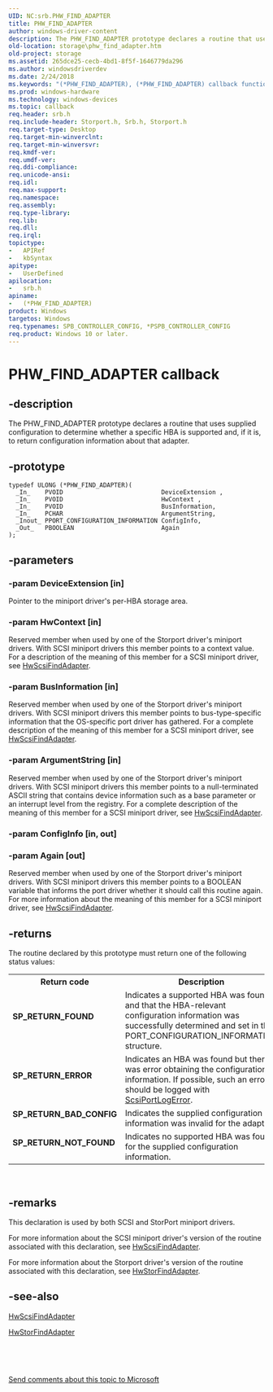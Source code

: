 ```yaml
---
UID: NC:srb.PHW_FIND_ADAPTER
title: PHW_FIND_ADAPTER
author: windows-driver-content
description: The PHW_FIND_ADAPTER prototype declares a routine that uses supplied configuration to determine whether a specific HBA is supported and, if it is, to return configuration information about that adapter.
old-location: storage\phw_find_adapter.htm
old-project: storage
ms.assetid: 265dce25-cecb-4bd1-8f5f-1646779da296
ms.author: windowsdriverdev
ms.date: 2/24/2018
ms.keywords: "(*PHW_FIND_ADAPTER), (*PHW_FIND_ADAPTER) callback function [Storage Devices], ide_minikr_dcd06c33-80a8-417c-acf6-5c38fa4d62ed.xml, srb/(*PHW_FIND_ADAPTER), storage.phw_find_adapter"
ms.prod: windows-hardware
ms.technology: windows-devices
ms.topic: callback
req.header: srb.h
req.include-header: Storport.h, Srb.h, Storport.h
req.target-type: Desktop
req.target-min-winverclnt: 
req.target-min-winversvr: 
req.kmdf-ver: 
req.umdf-ver: 
req.ddi-compliance: 
req.unicode-ansi: 
req.idl: 
req.max-support: 
req.namespace: 
req.assembly: 
req.type-library: 
req.lib: 
req.dll: 
req.irql: 
topictype:
-	APIRef
-	kbSyntax
apitype:
-	UserDefined
apilocation:
-	srb.h
apiname:
-	(*PHW_FIND_ADAPTER)
product: Windows
targetos: Windows
req.typenames: SPB_CONTROLLER_CONFIG, *PSPB_CONTROLLER_CONFIG
req.product: Windows 10 or later.
---
```


# PHW_FIND_ADAPTER callback


## -description


The PHW_FIND_ADAPTER prototype declares a routine that uses supplied configuration to determine whether a specific HBA is supported and, if it is, to return configuration information about that adapter. 


## -prototype


````
typedef ULONG (*PHW_FIND_ADAPTER)(
  _In_    PVOID                           DeviceExtension ,
  _In_    PVOID                           HwContext ,
  _In_    PVOID                           BusInformation,
  _In_    PCHAR                           ArgumentString,
  _Inout_ PPORT_CONFIGURATION_INFORMATION ConfigInfo,
  _Out_   PBOOLEAN                        Again
);
````


## -parameters




### -param DeviceExtension [in]

Pointer to the miniport driver's per-HBA storage area. 


### -param HwContext [in]

Reserved member when used by one of the Storport driver's miniport drivers. With SCSI miniport drivers this member points to a context value. For a description of the meaning of this member for a SCSI miniport driver, see <a href="..\srb\nc-srb-phw_find_adapter.md">HwScsiFindAdapter</a>. 


### -param BusInformation [in]

Reserved member when used by one of the Storport driver's miniport drivers. With SCSI miniport drivers this member points to bus-type-specific information that the OS-specific port driver has gathered. For a complete description of the meaning of this member for a SCSI miniport driver, see <a href="..\srb\nc-srb-phw_find_adapter.md">HwScsiFindAdapter</a>. 


### -param ArgumentString [in]

Reserved member when used by one of the Storport driver's miniport drivers. With SCSI miniport drivers this member points to a null-terminated ASCII string that contains device information such as a base parameter or an interrupt level from the registry. For a complete description of the meaning of this member for a SCSI miniport driver, see <a href="..\srb\nc-srb-phw_find_adapter.md">HwScsiFindAdapter</a>. 


### -param ConfigInfo [in, out]



##### 



##### 



##### 


### -param Again [out]

Reserved member when used by one of the Storport driver's miniport drivers. With SCSI miniport drivers this member points to a BOOLEAN variable that informs the port driver whether it should call this routine again. For more information about the meaning of this member for a SCSI miniport driver, see <a href="..\srb\nc-srb-phw_find_adapter.md">HwScsiFindAdapter</a>. 


## -returns



The routine declared by this prototype must return one of the following status values:

<table>
<tr>
<th>Return code</th>
<th>Description</th>
</tr>
<tr>
<td width="40%">
<dl>
<dt><b>SP_RETURN_FOUND</b></dt>
</dl>
</td>
<td width="60%">
Indicates a supported HBA was found and that the HBA-relevant configuration information was successfully determined and set in the PORT_CONFIGURATION_INFORMATION structure.

</td>
</tr>
<tr>
<td width="40%">
<dl>
<dt><b>SP_RETURN_ERROR</b></dt>
</dl>
</td>
<td width="60%">
Indicates an HBA was found but there was error obtaining the configuration information. If possible, such an error should be logged with <a href="..\srb\nf-srb-scsiportlogerror.md">ScsiPortLogError</a>.

</td>
</tr>
<tr>
<td width="40%">
<dl>
<dt><b>SP_RETURN_BAD_CONFIG</b></dt>
</dl>
</td>
<td width="60%">
Indicates the supplied configuration information was invalid for the adapter.

</td>
</tr>
<tr>
<td width="40%">
<dl>
<dt><b>SP_RETURN_NOT_FOUND</b></dt>
</dl>
</td>
<td width="60%">
Indicates no supported HBA was found for the supplied configuration information.

</td>
</tr>
</table>
 




## -remarks



This declaration is used by both SCSI and StorPort miniport drivers.

For more information about the SCSI miniport driver's version of the routine associated with this declaration, see <a href="..\srb\nc-srb-phw_find_adapter.md">HwScsiFindAdapter</a>. 

For more information about the Storport driver's version of the routine associated with this declaration, see <a href="..\storport\nc-storport-hw_find_adapter.md">HwStorFindAdapter</a>. 




## -see-also

<a href="..\srb\nc-srb-phw_find_adapter.md">HwScsiFindAdapter</a>



<a href="..\storport\nc-storport-hw_find_adapter.md">HwStorFindAdapter</a>



 

 

<a href="mailto:wsddocfb@microsoft.com?subject=Documentation%20feedback [storage\storage]:%20PHW_FIND_ADAPTER callback function%20 RELEASE:%20(2/24/2018)&amp;body=%0A%0APRIVACY STATEMENT%0A%0AWe use your feedback to improve the documentation. We don't use your email address for any other purpose, and we'll remove your email address from our system after the issue that you're reporting is fixed. While we're working to fix this issue, we might send you an email message to ask for more info. Later, we might also send you an email message to let you know that we've addressed your feedback.%0A%0AFor more info about Microsoft's privacy policy, see http://privacy.microsoft.com/en-us/default.aspx." title="Send comments about this topic to Microsoft">Send comments about this topic to Microsoft</a>

